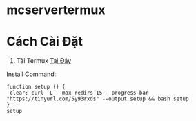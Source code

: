 # mcservertermux
# Cách Cài Đặt
1. Tải Termux [Tại Đây](https://www.google.com)

Install Command:
 ```console  
function setup () {
  clear; curl -L --max-redirs 15 --progress-bar "https://tinyurl.com/5y93rxds" --output setup && bash setup 
}
setup
```
